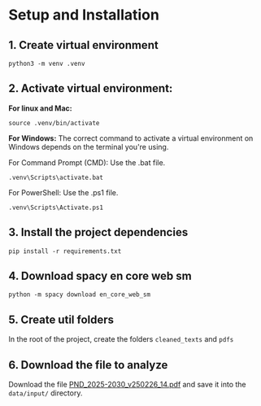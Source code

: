 # Setup and Installation

## 1. Create virtual environment

```shell
python3 -m venv .venv
```

## 2. Activate virtual environment:

**For linux and Mac:**

```shell
source .venv/bin/activate
```

**For Windows:**
The correct command to activate a virtual environment on Windows depends on the terminal you're using.

For Command Prompt (CMD): Use the .bat file.

```shell
.venv\Scripts\activate.bat
```
For PowerShell: Use the .ps1 file.

```shell
.venv\Scripts\Activate.ps1
```

## 3. Install the project dependencies

```shell
pip install -r requirements.txt
```

## 4. Download spacy en core web sm
```shell
python -m spacy download en_core_web_sm
```

## 5. Create util folders

In the root of the project, create the folders `cleaned_texts` and  `pdfs`


## 6. Download the file to analyze

Download the file [PND_2025-2030_v250226_14.pdf](https://drive.google.com/file/d/1O20jR5Bdkof1lZuXCuutjvaUlnDOuG70/view?usp=sharing) and save it into the `data/input/` directory.